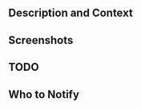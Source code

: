 ## Description and Context
<!-- Provide a summary of what has changed -->
<!-- Provide links to relevant discussions or documentation to promote understanding and addressing this PR -->
<!-- Describe any packages you'd like to add and the reasons why. -->

## Screenshots
<!-- Provide images of the before and after functionality -->

## TODO
<!--Is there anything you're leaving behind that should be done? You can create issues for your TODOS, or simply suggest them here and we will help sort them out -->

## Who to Notify
<!-- /cc those you wish to know about the PR -->
